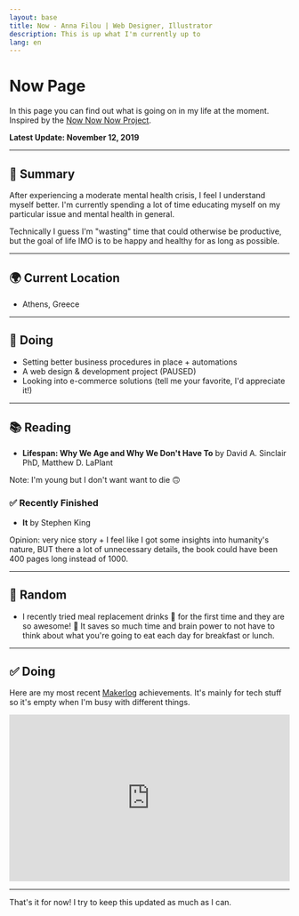 ```yaml
---
layout: base
title: Now - Anna Filou | Web Designer, Illustrator
description: This is up what I'm currently up to
lang: en
---
```


# Now Page

In this page you can find out what is going on in my life at the moment.
Inspired by the [Now Now Now Project](https://nownownow.com/about).


**Latest Update: November 12, 2019**

---

## 📜 Summary

After experiencing a moderate mental health crisis, I feel I understand myself better. 
I'm currently spending a lot of time educating myself on my particular issue and mental health in general. 

Technically I guess I'm "wasting" time that could otherwise be productive, but the goal of life IMO is to be happy and healthy for as long as possible. 

---

## 🌍 Current Location
- Athens, Greece

---

## 🎯 Doing
- Setting better business procedures in place + automations
- A web design & development project (PAUSED)
- Looking into e-commerce solutions (tell me your favorite, I'd appreciate it!)

---

## 📚 Reading
- **Lifespan: Why We Age and Why We Don't Have To** by David A. Sinclair PhD, Matthew D. LaPlant

Note: I'm young but I don't want want to die 🙃

### ✅ Recently Finished
- **It** by Stephen King

Opinion: very nice story + I feel like I got some insights into humanity's nature, BUT there a lot of unnecessary details, the book could have been 400 pages long instead of 1000.

---

## 🎎 Random
- I recently tried meal replacement drinks 🥛 for the first time and they are so awesome! 🤩 It saves so much time and brain power to not have to think about what you're going to eat each day for breakfast or lunch.

---

## ✅ Doing
Here are my most recent [Makerlog](https://getmakerlog.com/about) achievements. It's mainly for tech stuff so it's empty when I'm busy with different things.

<iframe title="Makerlog Embed" height="300" style="width:100%" scrolling="no" frameborder="0" allowtransparency="true" src="https://api.getmakerlog.com/users/1293/embed"></iframe>

---

That's it for now! I try to keep this updated as much as I can.
